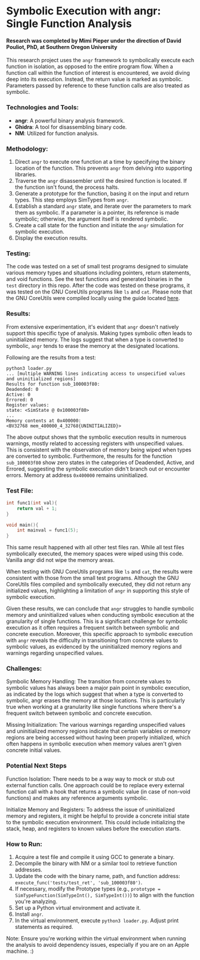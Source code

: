 # Symbolic Execution with angr: Single Function Analysis
#### Research was completed by Mimi Pieper under the direction of David Pouliot, PhD, at Southern Oregon University

This research project uses the `angr` framework to symbolically execute each function in isolation, as opposed to the entire program flow. When a function call within the function of interest is encountered, we avoid diving deep into its execution. Instead, the return value is marked as symbolic. Parameters passed by reference to these function calls are also treated as symbolic.

### Technologies and Tools:
- **angr**: A powerful binary analysis framework.
- **Ghidra**: A tool for disassembling binary code.
- **NM**: Utilized for function analysis.

### Methodology:
1. Direct `angr` to execute one function at a time by specifying the binary location of the function. This prevents `angr` from delving into supporting libraries.
2. Traverse the `angr` disassembler until the desired function is located. If the function isn't found, the process halts.
3. Generate a prototype for the function, basing it on the input and return types. This step employs SimTypes from `angr`.
4. Establish a standard `angr` state, and iterate over the parameters to mark them as symbolic. If a parameter is a pointer, its reference is made symbolic; otherwise, the argument itself is rendered symbolic.
5. Create a call state for the function and initiate the `angr` simulation for symbolic execution.
6. Display the execution results.

### Testing:
The code was tested on a set of small test programs designed to simulate various memory types and situations including pointers, return statements, and void functions. See the test functions and generated binaries in the `test` directory in this repo. After the code was tested on these programs, it was tested on the GNU CoreUtils programs like `ls` and `cat`. Please note that the GNU CoreUtils were compiled locally using the guide located [here]([https://link-url-here.org](https://askubuntu.com/questions/976002/how-to-compile-the-sorcecode-of-the-offical-ls-c-source-code)).

### Results:
From extensive experimentation, it's evident that `angr` doesn't natively support this specific type of analysis. Making types symbolic often leads to uninitialized memory. The logs suggest that when a type is converted to symbolic, `angr` tends to erase the memory at the designated locations.

Following are the results from a test:
```
python3 loader.py
... [multiple WARNING lines indicating access to unspecified values and uninitialized regions]
Results for function sub_100003f80:
Deadended: 0
Active: 0
Errored: 0
Register values:
state: <SimState @ 0x100003f80>
...
Memory contents at 0x400000:
<BV32768 mem_400000_4_32768{UNINITIALIZED}>
```
The above output shows that the symbolic execution results in numerous warnings, mostly related to accessing registers with unspecified values. This is consistent with the observation of memory being wiped when types are converted to symbolic. Furthermore, the results for the function `sub_100003f80` show zero states in the categories of Deadended, Active, and Errored, suggesting the symbolic execution didn't branch out or encounter errors. Memory at address `0x400000` remains uninitialized.

### Test File:
```c
int func1(int val){
    return val + 1;
}

void main(){
    int mainval = func1(5);
}
```
This same result happened with all other test files ran. While all test files symbolically executed, the memory spaces were wiped using this code. Vanilla angr did not wipe the memory areas. 

When testing with GNU CoreUtils programs like `ls` and `cat`, the results were consistent with those from the small test programs. Although the GNU CoreUtils files compiled and symbolically executed, they did not return any initialized values, highlighting a limitation of `angr` in supporting this style of symbolic execution.

Given these results, we can conclude that `angr` struggles to handle symbolic memory and uninitialized values when conducting symbolic execution at the granularity of single functions. This is a significant challenge for symbolic execution as it often requires a frequent switch between symbolic and concrete execution. Moreover, this specific approach to symbolic execution with `angr` reveals the difficulty in transitioning from concrete values to symbolic values, as evidenced by the uninitialized memory regions and warnings regarding unspecified values.

### Challenges:
Symbolic Memory Handling: The transition from concrete values to symbolic values has always been a major pain point in symbolic execution, as indicated by the logs which suggest that when a type is converted to symbolic, angr erases the memory at those locations. This is particularly true when working at a granularity like single functions where there's a frequent switch between symbolic and concrete execution.

Missing Initialization: The various warnings regarding unspecified values and uninitialized memory regions indicate that certain variables or memory regions are being accessed without having been properly initialized, which often happens in symbolic execution when memory values aren't given concrete initial values.

### Potential Next Steps
Function Isolation: There needs to be a way way to mock or stub out external function calls. One approach could be to replace every external function call with a hook that returns a symbolic value (in case of non-void functions) and makes any reference arguments symbolic.

Initialize Memory and Registers: To address the issue of uninitialized memory and registers, it might be helpful to provide a concrete initial state to the symbolic execution environment. This could include initializing the stack, heap, and registers to known values before the execution starts.

### How to Run:
1. Acquire a test file and compile it using GCC to generate a binary.
2. Decompile the binary with NM or a similar tool to retrieve function addresses.
3. Update the code with the binary name, path, and function address: `execute_func('tests/test_ret', 'sub_100003f80')`.
4. If necessary, modify the Prototype types (e.g., `prototype = SimTypeFunction(SimTypeInt(), SimTypeInt())`) to align with the function you're analyzing.
5. Set up a Python virtual environment and activate it.
6. Install `angr`.
7. In the virtual environment, execute `python3 loader.py`. Adjust print statements as required.

Note: Ensure you're working within the virtual environment when running the analysis to avoid dependency issues, especially if you are on an Apple machine. :)
